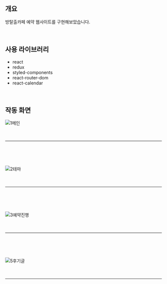 ## 개요

방탈출카페 예약 웹사이트를 구현해보았습니다.
<br/><br/><br/>



## 사용 라이브러리

- react
- redux
- styled-components
- react-router-dom
- react-calendar
<br/><br/><br/>



## 작동 화면

![1메인](https://github.com/user-attachments/assets/313f9fd3-8263-418d-aa15-ecac98c07b5d)
<br/><br/><br/>
<hr>
<br/><br/><br/>

![2테마](https://github.com/user-attachments/assets/03b76280-f5fb-4677-b157-9378d4250942)
<br/><br/><br/>
<hr>
<br/><br/><br/>

![3예약진행](https://github.com/user-attachments/assets/60eabe66-b73c-41f5-910b-3d791001db51)
<br/><br/><br/>
<hr>
<br/><br/><br/>

![5후기글](https://github.com/user-attachments/assets/d9cda799-fb87-47d5-aaa1-0d2886d8e62f)
<br/><br/><br/>
<hr>
<br/><br/><br/>
